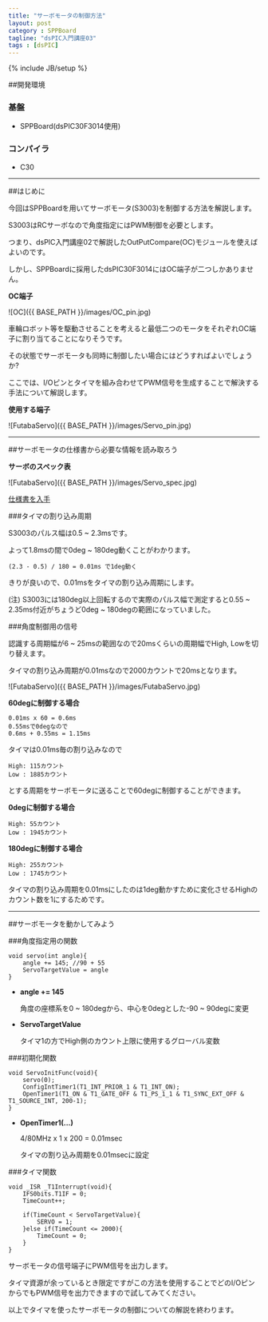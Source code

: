 ```yaml
---
title: "サーボモータの制御方法"
layout: post
category : SPPBoard
tagline: "dsPIC入門講座03"
tags : [dsPIC]
---
```


{% include JB/setup %}

##開発環境

### 基盤

 * SPPBoard(dsPIC30F3014使用)

### コンパイラ

 * C30

**********

##はじめに

今回はSPPBoardを用いてサーボモータ(S3003)を制御する方法を解説します。

S3003はRCサーボなので角度指定にはPWM制御を必要とします。

つまり、dsPIC入門講座02で解説したOutPutCompare(OC)モジュールを使えばよいのです。

しかし、SPPBoardに採用したdsPIC30F3014にはOC端子が二つしかありません。

**OC端子**  

![OC]({{ BASE_PATH }}/images/OC_pin.jpg)

車輪ロボット等を駆動させることを考えると最低二つのモータをそれぞれOC端子に割り当てることになりそうです。

その状態でサーボモータも同時に制御したい場合にはどうすればよいでしょうか?

ここでは、I/Oピンとタイマを組み合わせてPWM信号を生成することで解決する手法について解説します。

**使用する端子**

![FutabaServo]({{ BASE_PATH }}/images/Servo_pin.jpg)

**********

##サーボモータの仕様書から必要な情報を読み取ろう

**サーボのスペック表**

![FutabaServo]({{ BASE_PATH }}/images/Servo_spec.jpg)

[仕様書を入手](http://www.es.co.th/schemetic/pdf/et-servo-s3003.pdf "S3003") 

###タイマの割り込み周期

S3003のパルス幅は0.5 ~ 2.3msです。

よって1.8msの間で0deg ~ 180deg動くことがわかります。

    (2.3 - 0.5) / 180 = 0.01ms で1deg動く

きりが良いので、0.01msをタイマの割り込み周期にします。

(注) S3003には180deg以上回転するので実際のパルス幅で測定すると0.55 ~ 2.35ms付近がちょうど0deg ~ 180degの範囲になっていました。

###角度制御用の信号

認識する周期幅が6 ~ 25msの範囲なので20msくらいの周期幅でHigh, Lowを切り替えます。

タイマの割り込み周期が0.01msなので2000カウントで20msとなります。

![FutabaServo]({{ BASE_PATH }}/images/FutabaServo.jpg)

**60degに制御する場合**

    0.01ms x 60 = 0.6ms
    0.55msで0degなので
    0.6ms + 0.55ms = 1.15ms

タイマは0.01ms毎の割り込みなので

    High: 115カウント
    Low : 1885カウント

とする周期をサーボモータに送ることで60degに制御することができます。

**0degに制御する場合**

    High: 55カウント
    Low : 1945カウント

**180degに制御する場合**

    High: 255カウント
    Low : 1745カウント

タイマの割り込み周期を0.01msにしたのは1deg動かすために変化させるHighのカウント数を1にするためです。

**********

##サーボモータを動かしてみよう

###角度指定用の関数

    void servo(int angle){
        angle += 145; //90 + 55
        ServoTargetValue = angle
    }

 - **angle += 145**  
   
    角度の座標系を0 ~ 180degから、中心を0degとした-90 ~ 90degに変更

 - **ServoTargetValue**  
   
    タイマ1の方でHigh側のカウント上限に使用するグローバル変数

###初期化関数

    void ServoInitFunc(void){
        servo(0);
        ConfigIntTimer1(T1_INT_PRIOR_1 & T1_INT_ON);
        OpenTimer1(T1_ON & T1_GATE_OFF & T1_PS_1_1 & T1_SYNC_EXT_OFF & T1_SOURCE_INT, 200-1);
    }

 - **OpenTimer1(...)**  
    
    4/80MHz x 1 x 200 = 0.01msec

    タイマの割り込み周期を0.01msecに設定

###タイマ関数

    void _ISR _T1Interrupt(void){
        IFS0bits.T1IF = 0;
        TimeCount++;

        if(TimeCount < ServoTargetValue){
            SERVO = 1;
        }else if(TimeCount <= 2000){
            TimeCount = 0;
        }
    }

サーボモータの信号端子にPWM信号を出力します。

タイマ資源が余っているとき限定ですがこの方法を使用することでどのI/OピンからでもPWM信号を出力できますので試してみてください。

以上でタイマを使ったサーボモータの制御についての解説を終わります。
